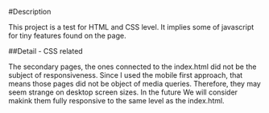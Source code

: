 #Description

This project is a test for HTML and CSS level.
It implies some of javascript for tiny features found on the page.

##Detail - CSS related

The secondary pages, the ones connected to the index.html did not be the subject of responsiveness. Since I used the mobile first approach, that means those pages did not be object of media queries. Therefore, they may seem strange on desktop screen sizes. In the future We will consider makink them fully responsive to the same level as the index.html.
